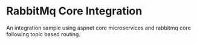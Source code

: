 # RabbitMq Core Integration

An integration sample using aspnet core microservices and rabbitmq core following topic based routing.
